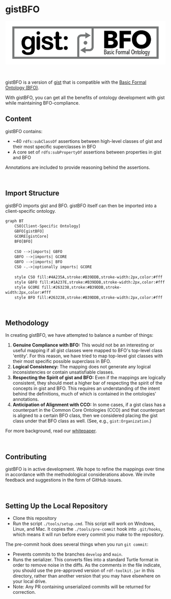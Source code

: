 gistBFO
===

![gistBFO log](./gistBFO.png)

<br>

gistBFO is a version of [gist](https://github.com/semanticarts/gist) that is compatible with the [Basic Formal Ontology (BFO)](https://github.com/BFO-ontology/BFO-2020).

With gistBFO, you can get all the benefits of ontology development with gist while maintaining BFO-compliance.


Content
---

gistBFO contains:

- ~40 `rdfs:subClassOf` assertions between high-level classes of gist and their most specific superclasses in BFO
- A core set of `rdfs:subPropertyOf` assertions between properties in gist and BFO

Annotations are included to provide reasoning behind the assertions.

<br>

Import Structure
---

gistBFO imports gist and BFO. gistBFO itself can then be imported into a client-specific ontology.

```mermaid
graph BT
    CSO[Client-Specific Ontology]
    GBFO[gistBFO]
    GCORE[gistCore]
    BFO[BFO]

    CSO -->|imports| GBFO
    GBFO -->|imports| GCORE
    GBFO -->|imports| BFO
    CSO -.->|optionally imports| GCORE

    style CSO fill:#4A235A,stroke:#B39DDB,stroke-width:2px,color:#fff
    style GBFO fill:#1A237E,stroke:#B39DDB,stroke-width:2px,color:#fff
    style GCORE fill:#263238,stroke:#B39DDB,stroke-width:2px,color:#fff
    style BFO fill:#263238,stroke:#B39DDB,stroke-width:2px,color:#fff
```

<br>

Methodology
---

In creating gistBFO, we have attempted to balance a number of things:

1. **Genuine Compliance with BFO:** This would not be an interesting or useful mapping if all gist classes were mapped to BFO's top-level class 'entity'. For this reason, we have tried to map top-level gist classes with their most specific possible superclass in BFO.
2. **Logical Consistency:** The mapping does not generate any logical inconsistencies or contain unsatisfiable classes.
3. **Respecting the Spirit of gist and BFO:** Even if the mappings are logically consistent, they should meet a higher bar of respecting the spirit of the concepts in gist and BFO. This requires an understanding of the intent behind the definitions, much of which is contained in the ontologies' annotations.
4. **Anticipation of Alignment with CCO:** In some cases, if a gist class has a counterpart in the Common Core Ontologies (CCO) and that counterpart is aligned to a certain BFO class, then we considered placing the gist class under that BFO class as well. (See, e.g., `gist:Organization`.)

For more background, read our [whitepaper](https://www.semanticarts.com/wp-content/uploads/2025/01/20241024-BFO-and-gist-Article.pdf).

<br>

Contributing
---

gistBFO is in active development. We hope to refine the mappings over time in accordance with the methodological considerations above. We invite feedback and suggestions in the form of GitHub issues.

<br>

Setting Up the Local Repository
---

- Clone this repository
- Run the script `./tools/setup.cmd`. This script will work on Windows, Linux, and Mac. It copies the `./tools/pre-commit` hook into `.git/hooks`, which means it will run before every commit you make to the repository.

The pre-commit hook does several things when you run `git commit`:

- Prevents commits to the branches `develop` and `main`.
- Runs the serializer. This converts files into a standard Turtle format in order to remove noise in the diffs. As the comments in the file indicate, you should use the pre-approved version of `rdf-toolkit.jar` in this directory, rather than another version that you may have elsewhere on your local drive.
- Note: Any PR containing unserialized commits will be returned for correction.
